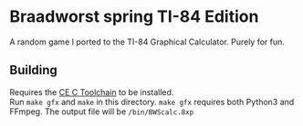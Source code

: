 # Braadworst spring TI-84 Edition
A random game I ported to the TI-84 Graphical Calculator. Purely for fun.

## Building
Requires the [CE C Toolchain](https://github.com/CE-Programming/toolchain) to be installed.  
Run `make gfx` and `make` in this directory. `make gfx` requires both Python3 and FFmpeg. The output file will be `/bin/BWScalc.8xp`
